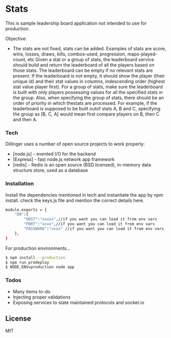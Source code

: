 # Stats

This is sample leadership board application not intended to use for production.

Objective:
  - The stats are not fixed, stats can be added. Examples of stats are score, wins, losses, draws, kills, combos-used, progression, maps-played-count, etc Given a stat or a group of stats, the leaderboard service should build and return the leaderboard of all the players based on those stats. The leaderboard can be empty if no relevant stats are present. If the leaderboard is not empty, it should show the player (their unique id) and their stat values in columns, indescending order (highest stat value player first). For a group of stats, make sure the leaderboard is built with only players possessing values for all the specified stats in the group. Also, when specifying the group of stats, there should be an order of priority in which thestats are processed. For example, if the leaderboard is supposed to be built outof stats A, B and C, specifying the group as [B, C, A] would mean first compare players on B, then C and then A.

### Tech

Dillinger uses a number of open source projects to work properly:


* [node.js] - evented I/O for the backend
* [Express] - fast node.js network app framework 
* [redis] - Redis is an open source (BSD licensed), in-memory data structure store, used as a database

### Installation

Install the dependencies mentioned in tech and instantiate the app by npm install. 
check the keys.js file and mention the correct details here.
```sh
module.exports = {
    "DB":{
        "HOST":"xxxxx",//if you want you can load it from env vars
        "PORT":"xxxx",//if you want you can load it from env vars
        "PASSWORD":"xxxx" //if you want you can load it from env vars
    },
}
```

For production environments...

```sh
$ npm install --production
$ npm run predeploy
$ NODE_ENV=production node app
```

### Todos

 - Many items to-do
 - Injecting proper validations
 - Exposing services to state maintained protocols and socket.io
 

License
----

MIT



